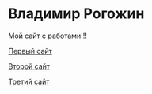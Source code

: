 # Владимир Рогожин
Мой сайт с работами!!!

[Первый сайт](https://manfbu.github.io/Krasnodar%20Pools/ "сайт с бассейнами")

[Второй сайт](https://manfbu.github.io/flowersDev/ "сайт с цветами")

[Третий сайт](https://manfbu.github.io/interierDes/ "дизайн интерьера")
